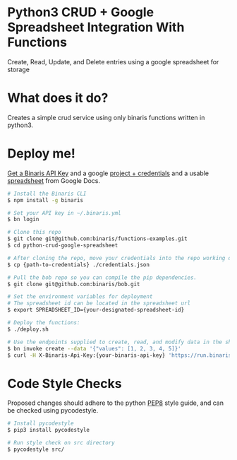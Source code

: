# Python3 CRUD + Google Spreadsheet Integration With Functions
Create, Read, Update, and Delete entries using a google spreadsheet for storage

# What does it do?
Creates a simple crud service using only binaris functions written in python3.

# Deploy me!

[Get a Binaris API Key](https://binaris.com/) and a google [project + credentials](https://gspread.readthedocs.io/en/latest/oauth2.html) and a usable [spreadsheet](https://sheets.new) from Google Docs.

```bash
# Install the Binaris CLI
$ npm install -g binaris

# Set your API key in ~/.binaris.yml
$ bn login

# Clone this repo
$ git clone git@github.com:binaris/functions-examples.git
$ cd python-crud-google-spreadsheet

# After cloning the repo, move your credentials into the repo working directory
$ cp {path-to-credentials} ./credentials.json

# Pull the bob repo so you can compile the pip dependencies.
$ git clone git@github.com:binaris/bob.git

# Set the environment variables for deployment
# The spreadsheet id can be located in the spreadsheet url
$ export SPREADSHEET_ID={your-designated-spreadsheet-id}

# Deploy the functions:
$ ./deploy.sh

# Use the endpoints supplied to create, read, and modify data in the sheet using the binaris CLI or curl commands
$ bn invoke create --data '{"values": [1, 2, 3, 4, 5]}'
$ curl -H X-Binaris-Api-Key:{your-binaris-api-key} 'https://run.binaris.com/v2/run/{your-account-id}/delete?key={row-number}'
```

# Code Style Checks

Proposed changes should adhere to the python [PEP8](https://www.python.org/dev/peps/pep-0008/) style guide, and can be checked using pycodestyle.

```bash
# Install pycodestyle
$ pip3 install pycodestyle

# Run style check on src directory
$ pycodestyle src/
```